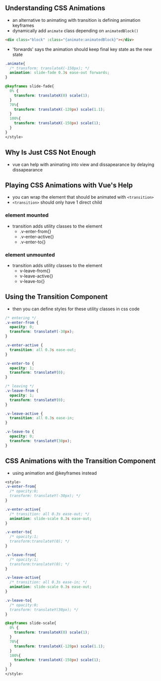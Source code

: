 ## Understanding CSS Animations

- an alternative to animating with transition is defining animation keyframes
- dynamically add `animate` class depending on `animatedBlock()`

```html
<div class="block" :class="{animate:animatedBlock}"></div>
```

- 'forwards' says the animation should keep final key state as the new state

```css
.animate{
  /* transform: translateX(-150px); */
  animation: slide-fade 0.3s ease-out forwards;
}

@keyframes slide-fade{
  0% {
    transform: translateX(0) scale(1);
  }
  70%{
    transform: translateX(-120px) scale(1.1);
  }
  100%{
    transform: translateX(-150px) scale(1);
  }
}
</style>
```

## Why Is Just CSS Not Enough

- vue can help with animating into view and dissapearance by delaying dissapearance

## Playing CSS Animations with Vue's Help

- you can wrap the element that should be animated with `<transition>`
- `<transition>` should only have 1 direct child

### element mounted

- transition adds utility classes to the element
  - .v-enter-from{}
  - .v-enter-active{}
  - .v-enter-to{}

### element unmounted

- transition adds utility classes to the element
  - v-leave-from{}
  - v-leave-active{}
  - v-leave-to{}

## Using the Transition Component

- then you can define styles for these utility classes in css code

```css
/* entering */
.v-enter-from {
  opacity: 0;
  transform: translateY(-30px);
}

.v-enter-active {
  transition: all 0.3s ease-out;
}

.v-enter-to {
  opacity: 1;
  transform: translateY(0);
}

/* leaving */
.v-leave-from {
  opacity: 1;
  transform: translateY(0);
}

.v-leave-active {
  transition: all 0.3s ease-in;
}

.v-leave-to {
  opacity: 0;
  transform: translateY(30px);
}
```

## CSS Animations with the Transition Component

- using animation and @keyframes instead

```css
<style>
.v-enter-from{
  /* opacity:0;
  transform: translateY(-30px); */
}

.v-enter-active{
  /* transition: all 0.3s ease-out; */
  animation: slide-scale 0.3s ease-out;
}

.v-enter-to{
  /* opacity:1;
  transform:translateY(0); */
}

.v-leave-from{
  /* opacity:1;
  transform:translateY(0); */
}

.v-leave-active{
  /* transition: all 0.3s ease-in; */
  animation: slide-scale 0.3s ease-out;
}

.v-leave-to{
  /* opacity:0;
  transform: translateY(30px); */
}

@keyframes slide-scale{
  0% {
    transform: translateX(0) scale(1);
  }
  70%{
    transform: translateX(-120px) scale(1.1);
  }
  100%{
    transform: translateX(-150px) scale(1);
  }
}
</style>
```
